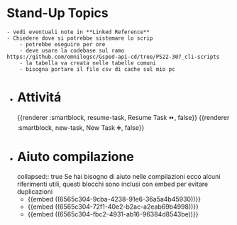 # Stand-Up Topics
	- vedi eventuali note in **Linked Reference**
	- Chiedere dove si potrebbe sistemare lo scrip
		- potrebbe eseguire per ore
		- deve usare la codebase sul ramo  https://github.com/omnilogsc/Gsped-api-cd/tree/PS22-307_cli-scripts
		- la tabella va creata nelle tabelle comuni
		- bisogna portare il file csv di cache sul mio pc
- # Attivitá
  {{renderer :smartblock, resume-task, Resume Task ⏩️, false}} {{renderer :smartblock, new-task, New Task ➕, false}}
- # Aiuto compilazione
  collapsed:: true
  Se hai bisogno di aiuto nelle compilazioni ecco alcuni riferimenti utili, questi blocchi sono inclusi con embed per evitare duplicazioni
	- {{embed ((6565c304-9cba-4238-91e6-36a5a4b45930))}}
	- {{embed ((6565c304-72f1-40e2-b2ac-a2eab69b4998))}}
	- {{embed ((6565c304-fbc2-4931-ab16-96384d8543be))}}
